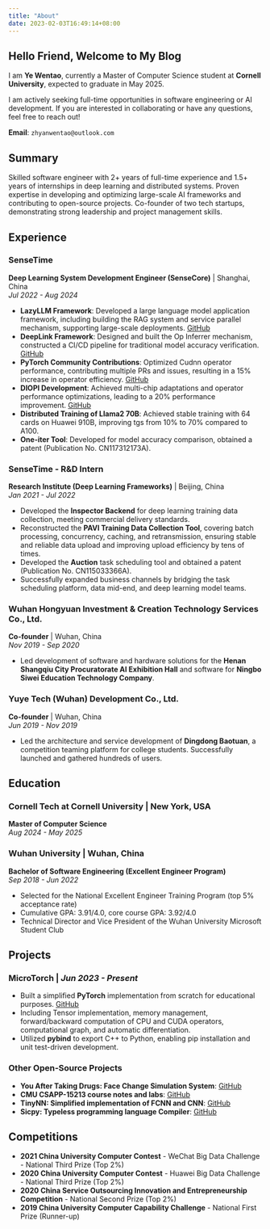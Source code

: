 ```yaml
---
title: "About"
date: 2023-02-03T16:49:14+08:00
---
```



## Hello Friend, Welcome to My Blog

I am **Ye Wentao**, currently a Master of Computer Science student at **Cornell University**, expected to graduate in May 2025.

I am actively seeking full-time opportunities in software engineering or AI development. If you are interested in collaborating or have any questions, feel free to reach out!

**Email**: `zhyanwentao@outlook.com`

## Summary

Skilled software engineer with 2+ years of full-time experience and 1.5+ years of internships in deep learning and distributed systems. Proven expertise in developing and optimizing large-scale AI frameworks and contributing to open-source projects. Co-founder of two tech startups, demonstrating strong leadership and project management skills.

## Experience

### **SenseTime**

**Deep Learning System Development Engineer (SenseCore)** | Shanghai, China  
*Jul 2022 - Aug 2024*

- **LazyLLM Framework**: Developed a large language model application framework, including building the RAG system and service parallel mechanism, supporting large-scale deployments. [GitHub](https://github.com)
- **DeepLink Framework**: Designed and built the Op Inferrer mechanism, constructed a CI/CD pipeline for traditional model accuracy verification. [GitHub](https://github.com)
- **PyTorch Community Contributions**: Optimized Cudnn operator performance, contributing multiple PRs and issues, resulting in a 15% increase in operator efficiency. [GitHub](https://github.com)
- **DIOPI Development**: Achieved multi-chip adaptations and operator performance optimizations, leading to a 20% performance improvement. [GitHub](https://github.com)
- **Distributed Training of Llama2 70B**: Achieved stable training with 64 cards on Huawei 910B, improving tgs from 10% to 70% compared to A100.
- **One-iter Tool**: Developed for model accuracy comparison, obtained a patent (Publication No. CN117312173A).

### **SenseTime - R&D Intern**

**Research Institute (Deep Learning Frameworks)** | Beijing, China  
*Jan 2021 - Jul 2022*

- Developed the **Inspector Backend** for deep learning training data collection, meeting commercial delivery standards.
- Reconstructed the **PAVI Training Data Collection Tool**, covering batch processing, concurrency, caching, and retransmission, ensuring stable and reliable data upload and improving upload efficiency by tens of times.
- Developed the **Auction** task scheduling tool and obtained a patent (Publication No. CN115033366A).
- Successfully expanded business channels by bridging the task scheduling platform, data mid-end, and deep learning model teams.

### **Wuhan Hongyuan Investment & Creation Technology Services Co., Ltd.**

**Co-founder** | Wuhan, China  
*Nov 2019 - Sep 2020*

- Led development of software and hardware solutions for the **Henan Shangqiu City Procuratorate AI Exhibition Hall** and software for **Ningbo Siwei Education Technology Company**.

### **Yuye Tech (Wuhan) Development Co., Ltd.**

**Co-founder** | Wuhan, China  
*Jun 2019 - Nov 2019*

- Led the architecture and service development of **Dingdong Baotuan**, a competition teaming platform for college students. Successfully launched and gathered hundreds of users.

## Education

### **Cornell Tech at Cornell University** | New York, USA

**Master of Computer Science**  
*Aug 2024 - May 2025*

### **Wuhan University** | Wuhan, China

**Bachelor of Software Engineering (Excellent Engineer Program)**  
*Sep 2018 - Jun 2022*

- Selected for the National Excellent Engineer Training Program (top 5% acceptance rate)
- Cumulative GPA: 3.91/4.0, core course GPA: 3.92/4.0
- Technical Director and Vice President of the Wuhan University Microsoft Student Club

## Projects

### **MicroTorch** | *Jun 2023 - Present*

- Built a simplified **PyTorch** implementation from scratch for educational purposes. [GitHub](https://github.com)
- Including Tensor implementation, memory management, forward/backward computation of CPU and CUDA operators, computational graph, and automatic differentiation.
- Utilized **pybind** to export C++ to Python, enabling pip installation and unit test-driven development.

### **Other Open-Source Projects**

- **You After Taking Drugs: Face Change Simulation System**: [GitHub](https://github.com)
- **CMU CSAPP-15213 course notes and labs**: [GitHub](https://github.com)
- **TinyNN: Simplified implementation of FCNN and CNN**: [GitHub](https://github.com)
- **Sicpy: Typeless programming language Compiler**: [GitHub](https://github.com)

## Competitions

- **2021 China University Computer Contest** - WeChat Big Data Challenge - National Third Prize (Top 2%)
- **2020 China University Computer Contest** - Huawei Big Data Challenge - National Third Prize (Top 2%)
- **2020 China Service Outsourcing Innovation and Entrepreneurship Competition** - National Second Prize (Top 2%)
- **2019 China University Computer Capability Challenge** - National First Prize (Runner-up)
